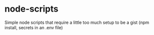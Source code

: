 # node-scripts
Simple node scripts that require a little too much setup to be a gist (npm install, secrets in an .env file)
